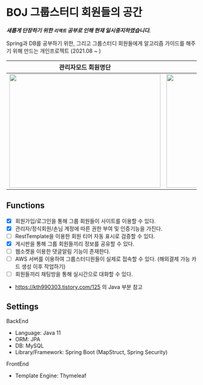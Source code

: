 # BOJ 그룹스터디 회원들의 공간

***새롭게 단장하기 위한 `리액트` 공부로 인해 현재 일시중지하였습니다.***

Spring과 DB를 공부하기 위한, 그리고 그룹스터디 회원들에게 알고리즘 가이드를 해주기 위해 만드는 개인프로젝트 (2021.08 ~ )

관리자모드 회원명단          |  회원이 작성한 게시글
:-------------------------:|:-------------------------:
<img src="https://user-images.githubusercontent.com/57135043/138881965-f6fb0924-e231-42a8-a4c8-f1a99cb11cbe.png"  width="400" height="300"/>  |  <img src="https://user-images.githubusercontent.com/57135043/138882809-35e7ff7e-2bf1-4d68-88b7-cd9fd642db97.png"  width="400" height="300"/>

## Functions
- [x] 회원가입/로그인을 통해 그룹 회원들이 사이트를 이용할 수 있다.
- [x] 관리자/정식회원/손님 계정에 따른 권한 부여 및 인증기능을 가진다.
- [ ] RestTemplate을 이용한 회원 티어 자동 표시로 검증할 수 있다.
- [x] 게시판을 통해 그룹 회원들끼리 정보를 공유할 수 있다.
- [ ] 웹소켓을 이용한 댓글알림 기능이 존재한다.
- [ ] AWS 서버를 이용하여 그룹스터디원들이 실제로 접속할 수 있다. (해외결제 가능 카드 생성 이후 작업하기)
- [ ] 회원들끼리 채팅방을 통해 실시간으로 대화할 수 있다.

- https://kth990303.tistory.com/125 의 Java 부분 참고

## Settings
BackEnd
- Language: Java 11
- ORM: JPA
- DB: MySQL
- Library/Framework: Spring Boot (MapStruct, Spring Security)

FrontEnd
- Template Engine: Thymeleaf
